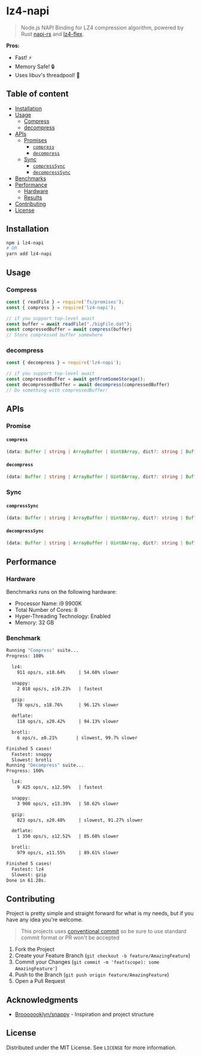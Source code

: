 # lz4-napi  

> Node.js NAPI Binding for LZ4 compression algorithm, powered by Rust [napi-rs](https://napi.rs) and [lz4-flex](https://github.com/PSeitz/lz4_flex).

**Pros:**

- Fast! ⚡️
- Memory Safe! 🔒
- Uses libuv's threadpool! 🧵

## Table of content

<!-- toc -->

- [Installation](#installation)
- [Usage](#usage)
  - [Compress](#compress)
  - [decompress](#decompress)
- [APIs](#apis)
  - [Promises](#promises)
    - [`compress`](#compress)
    - [`decompress`](#decompress)
  - [Sync](#sync)
    - [`compressSync`](#compresssync)
    - [`decompressSync`](#decompresssync)
- [Benchmarks](#benchmarks)
- [Performance](#performance)
  - [Hardware](#hardware)
  - [Results](#results)
- [Contributing](#contributing)
- [License](#license)

<!-- tocstop -->

<!-- GETTING STARTED -->
## Installation

```sh
npm i lz4-napi
# OR
yarn add lz4-napi
```

<!-- USAGE EXAMPLES -->

## Usage

### Compress

```js
const { readFile } = require('fs/promises');
const { compress } = require('lz4-napi');

// if you support top-level await
const buffer = await readFile("./bigFile.dat");
const compressedBuffer = await compress(buffer)
// Store compressed buffer somewhere
```

### decompress

```js
const { decompress } = require('lz4-napi');

// if you support top-level await
const compressedBuffer = await getFromSomeStorage();
const decompressedBuffer = await decompress(compressedBuffer)
// Do something with compressedBuffer!
```

## APIs

### Promise

#### `compress`

```ts
(data: Buffer | string | ArrayBuffer | Uint8Array, dict?: string | Buffer) => Promise<Buffer>
```

#### `decompress`

```ts
(data: Buffer | string | ArrayBuffer | Uint8Array, dict?: string | Buffer) => Promise<Buffer>
```

### Sync

#### `compressSync`

```ts
(data: Buffer | string | ArrayBuffer | Uint8Array, dict?: string | Buffer) => Buffer
```

#### `decompressSync`

```ts
(data: Buffer | string | ArrayBuffer | Uint8Array, dict?: string | Buffer) => Buffer
```

## Performance

### Hardware

Benchmarks runs on the following hardware:

- Processor Name: i9 9900K
- Total Number of Cores: 8
- Hyper-Threading Technology: Enabled
- Memory: 32 GB

### Benchmark

```sh
Running "Compress" suite...
Progress: 100%

  lz4:
    911 ops/s, ±18.64%     | 54.68% slower

  snappy:
    2 010 ops/s, ±19.23%   | fastest

  gzip:
    78 ops/s, ±18.76%      | 96.12% slower

  deflate:
    118 ops/s, ±20.42%     | 94.13% slower

  brotli:
    6 ops/s, ±0.21%       | slowest, 99.7% slower

Finished 5 cases!
  Fastest: snappy
  Slowest: brotli
Running "Decompress" suite...
Progress: 100%

  lz4:
    9 425 ops/s, ±12.50%   | fastest

  snappy:
    3 900 ops/s, ±13.39%   | 58.62% slower

  gzip:
    823 ops/s, ±20.48%     | slowest, 91.27% slower

  deflate:
    1 350 ops/s, ±12.52%   | 85.68% slower

  brotli:
    979 ops/s, ±11.55%     | 89.61% slower

Finished 5 cases!
  Fastest: lz4
  Slowest: gzip
Done in 61.20s.
```

<!-- CONTRIBUTING -->

## Contributing

Project is pretty simple and straight forward for what is my needs, but if you have any idea you're welcome.

> This projects uses [conventional commit](https://commitlint.js.org/#/) so be sure to use standard commit format or PR won't be accepted

1. Fork the Project
2. Create your Feature Branch (`git checkout -b feature/AmazingFeature`)
3. Commit your Changes (`git commit -m 'feat(scope): some AmazingFeature'`)
4. Push to the Branch (`git push origin feature/AmazingFeature`)
5. Open a Pull Request

<!-- ACKNOWLEDGMENTS -->
## Acknowledgments

- [Brooooooklyn/snappy](https://github.com/Brooooooklyn/snappy) - Inspiration and project structure

<!-- LICENSE -->

## License

Distributed under the MIT License. See `LICENSE` for more information.

